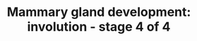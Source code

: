 ---
annotations:
- id: CL:0000314
  parent: native cell
  type: Cell Type Ontology
  value: milk secreting cell
- id: PW:0000004
  parent: regulatory pathway
  type: Pathway Ontology
  value: regulatory pathway
authors:
- Biodados
- Khanspers
- MaintBot
- Jmelius
- DeSl
- Egonw
- Eweitz
citedin:
- link: PMC7665362
  title: Network-based identification genetic effect of SARS-CoV-2 infections to Idiopathic
    pulmonary fibrosis (IPF) patients (2020)
- link: 10.1097/MD.0000000000033917
  title: Exploring the pharmacological mechanism of Duhuo Jisheng Decoction in treating
    intervertebral disc degeneration based on network pharmacology (2023)
communities: []
description: After pregnancy and lactation, the mammary gland undergoes a tissue remodeling
  process, known as involution. This process is characterized by the alveoli degeneration
  through apoptosis. CHI3L1 inhibits mammary epithelial cell differentiation and polarization
  in the presence of lactogenic hormones, such as prolactin, hydrocortisone and insulin.
  CHI3L1 suppress CDH1 and increases MMP9 and this is an important process for involution
  [1](http://www.ncbi.nlm.nih.gov/pubmed/21991364). In the SOCS3-STAT3 signaling pathway,
  STAT5 induces SOCS3, which binds to its receptor, IL6ST. Then, IL6ST activates STAT3
  [2](http://www.ncbi.nlm.nih.gov/pubmed/16231422). SOCS3/STAT3 signaling pathway
  is associated with MYC and, thereafter, with MYC target genes such as TP53, BAX
  and E2F1. Changes in the SOCS3/STAT3 signaling pathway affect MYC. As SOCS3 has
  an anti-apoptotic function and MYC an apoptotic function, SOCS3 is considered an
  important regulator of involution [3](http://www.ncbi.nlm.nih.gov/pubmed/17377501).
last-edited: 2025-03-03
ndex: 9be2ec9e-8b65-11eb-9e72-0ac135e8bacf
organisms:
- Homo sapiens
redirect_from:
- /index.php/Pathway:WP2815
- /instance/WP2815
- /instance/WP2815_r137180
revision: r137180
schema-jsonld:
- '@context': https://schema.org/
  '@id': https://wikipathways.github.io/pathways/WP2815.html
  '@type': Dataset
  creator:
    '@type': Organization
    name: WikiPathways
  description: After pregnancy and lactation, the mammary gland undergoes a tissue
    remodeling process, known as involution. This process is characterized by the
    alveoli degeneration through apoptosis. CHI3L1 inhibits mammary epithelial cell
    differentiation and polarization in the presence of lactogenic hormones, such
    as prolactin, hydrocortisone and insulin. CHI3L1 suppress CDH1 and increases MMP9
    and this is an important process for involution [1](http://www.ncbi.nlm.nih.gov/pubmed/21991364).
    In the SOCS3-STAT3 signaling pathway, STAT5 induces SOCS3, which binds to its
    receptor, IL6ST. Then, IL6ST activates STAT3 [2](http://www.ncbi.nlm.nih.gov/pubmed/16231422).
    SOCS3/STAT3 signaling pathway is associated with MYC and, thereafter, with MYC
    target genes such as TP53, BAX and E2F1. Changes in the SOCS3/STAT3 signaling
    pathway affect MYC. As SOCS3 has an anti-apoptotic function and MYC an apoptotic
    function, SOCS3 is considered an important regulator of involution [3](http://www.ncbi.nlm.nih.gov/pubmed/17377501).
  keywords:
  - BAX
  - CDH1
  - CHI3L1
  - E2F1
  - IL6ST
  - MMP9
  - MYC
  - SOCS3
  - STAT3
  - STAT5
  - TP53
  license: CC0
  name: 'Mammary gland development: involution - stage 4 of 4'
seo: CreativeWork
title: 'Mammary gland development: involution - stage 4 of 4'
wpid: WP2815
---